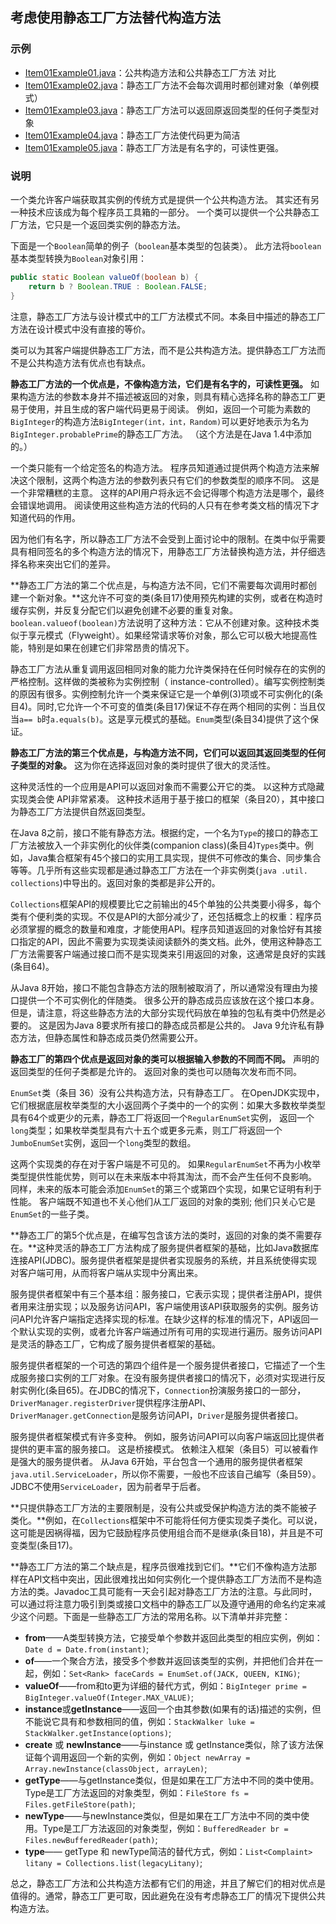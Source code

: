 ## 考虑使用静态工厂方法替代构造方法

### 示例

- [Item01Example01.java](CreatingAndDestroyingObjects/src/main/java/com/jueee/item01/Item01Example01.java)：公共构造方法和公共静态工厂方法 对比
-	[Item01Example02.java](CreatingAndDestroyingObjects/src/main/java/com/jueee/item01/Item01Example02.java)：静态工厂方法不会每次调用时都创建对象（单例模式）
-	[Item01Example03.java](CreatingAndDestroyingObjects/src/main/java/com/jueee/item01/Item01Example03.java)：静态工厂方法可以返回原返回类型的任何子类型对象
-	[Item01Example04.java](CreatingAndDestroyingObjects/src/main/java/com/jueee/item01/Item01Example04.java)：静态工厂方法使代码更为简洁
-	[Item01Example05.java](CreatingAndDestroyingObjects/src/main/java/com/jueee/item01/Item01Example05.java)：静态工厂方法是有名字的，可读性更强。

### 说明

一个类允许客户端获取其实例的传统方式是提供一个公共构造方法。 其实还有另一种技术应该成为每个程序员工具箱的一部分。 一个类可以提供一个公共静态工厂方法，它只是一个返回类实例的静态方法。 

下面是一个`Boolean`简单的例子（`boolean`基本类型的包装类）。 此方法将`boolean`基本类型转换为`Boolean`对象引用：

```java
public static Boolean valueOf(boolean b) {
    return b ? Boolean.TRUE : Boolean.FALSE;
}
```

注意，静态工厂方法与设计模式中的工厂方法模式不同。本条目中描述的静态工厂方法在设计模式中没有直接的等价。

类可以为其客户端提供静态工厂方法，而不是公共构造方法。提供静态工厂方法而不是公共构造方法有优点也有缺点。

**静态工厂方法的一个优点是，不像构造方法，它们是有名字的，可读性更强。** 如果构造方法的参数本身并不描述被返回的对象，则具有精心选择名称的静态工厂更易于使用，并且生成的客户端代码更易于阅读。 例如，返回一个可能为素数的`BigInteger`的构造方法`BigInteger(int，int，Random)`可以更好地表示为名为`BigInteger.probablePrime`的静态工厂方法。 （这个方法是在Java 1.4中添加的。）

一个类只能有一个给定签名的构造方法。 程序员知道通过提供两个构造方法来解决这个限制，这两个构造方法的参数列表只有它们的参数类型的顺序不同。 这是一个非常糟糕的主意。 这样的API用户将永远不会记得哪个构造方法是哪个，最终会错误地调用。 阅读使用这些构造方法的代码的人只有在参考类文档的情况下才知道代码的作用。

因为他们有名字，所以静态工厂方法不会受到上面讨论中的限制。在类中似乎需要具有相同签名的多个构造方法的情况下，用静态工厂方法替换构造方法，并仔细选择名称来突出它们的差异。

**静态工厂方法的第二个优点是，与构造方法不同，它们不需要每次调用时都创建一个新对象。**这允许不可变的类(条目17)使用预先构建的实例，或者在构造时缓存实例，并反复分配它们以避免创建不必要的重复对象。`boolean.valueof(boolean)`方法说明了这种方法：它从不创建对象。这种技术类似于享元模式（Flyweight）。如果经常请求等价对象，那么它可以极大地提高性能，特别是如果在创建它们非常昂贵的情况下。

静态工厂方法从重复调用返回相同对象的能力允许类保持在任何时候存在的实例的严格控制。这样做的类被称为实例控制（ instance-controlled）。编写实例控制类的原因有很多。实例控制允许一个类来保证它是一个单例(3)项或不可实例化的(条目4)。同时,它允许一个不可变的值类(条目17)保证不存在两个相同的实例：当且仅当`a== b`时`a.equals(b)`。这是享元模式的基础。`Enum`类型(条目34)提供了这个保证。

**静态工厂方法的第三个优点是，与构造方法不同，它们可以返回其返回类型的任何子类型的对象。** 这为你在选择返回对象的类时提供了很大的灵活性。

这种灵活性的一个应用是API可以返回对象而不需要公开它的类。 以这种方式隐藏实现类会使 API非常紧凑。 这种技术适用于基于接口的框架（条目20），其中接口为静态工厂方法提供自然返回类型。

在Java 8之前，接口不能有静态方法。根据约定，一个名为`Type`的接口的静态工厂方法被放入一个非实例化的伙伴类(companion class)(条目4)`Types`类中。例如，Java集合框架有45个接口的实用工具实现，提供不可修改的集合、同步集合等等。几乎所有这些实现都是通过静态工厂方法在一个非实例类(`java .util. collections`)中导出的。返回对象的类都是非公开的。

`Collections`框架API的规模要比它之前输出的45个单独的公共类要小得多，每个类有个便利类的实现。不仅是API的大部分减少了，还包括概念上的权重：程序员必须掌握的概念的数量和难度，才能使用API。程序员知道返回的对象恰好有其接口指定的API，因此不需要为实现类读阅读额外的类文档。此外，使用这种静态工厂方法需要客户端通过接口而不是实现类来引用返回的对象，这通常是良好的实践(条目64)。

从Java 8开始，接口不能包含静态方法的限制被取消了，所以通常没有理由为接口提供一个不可实例化的伴随类。 很多公开的静态成员应该放在这个接口本身。 但是，请注意，将这些静态方法的大部分实现代码放在单独的包私有类中仍然是必要的。 这是因为Java 8要求所有接口的静态成员都是公共的。 Java 9允许私有静态方法，但静态属性和静态成员类仍然需要公开。

**静态工厂的第四个优点是返回对象的类可以根据输入参数的不同而不同。** 声明的返回类型的任何子类都是允许的。 返回对象的类也可以随每次发布而不同。

`EnumSet`类（条目 36）没有公共构造方法，只有静态工厂。 在OpenJDK实现中，它们根据底层枚举类型的大小返回两个子类中的一个的实例：如果大多数枚举类型具有64个或更少的元素，静态工厂将返回一个`RegularEnumSet`实例， 返回一个`long`类型；如果枚举类型具有六十五个或更多元素，则工厂将返回一个`JumboEnumSet`实例，返回一个`long`类型的数组。

这两个实现类的存在对于客户端是不可见的。 如果`RegularEnumSet`不再为小枚举类型提供性能优势，则可以在未来版本中将其淘汰，而不会产生任何不良影响。 同样，未来的版本可能会添加`EnumSet`的第三个或第四个实现，如果它证明有利于性能。 客户端既不知道也不关心他们从工厂返回的对象的类别; 他们只关心它是`EnumSet`的一些子类。

**静态工厂的第5个优点是，在编写包含该方法的类时，返回的对象的类不需要存在。**这种灵活的静态工厂方法构成了服务提供者框架的基础，比如Java数据库连接API(JDBC)。服务提供者框架是提供者实现服务的系统，并且系统使得实现对客户端可用，从而将客户端从实现中分离出来。

服务提供者框架中有三个基本组：服务接口，它表示实现；提供者注册API，提供者用来注册实现；以及服务访问API，客户端使用该API获取服务的实例。服务访问API允许客户端指定选择实现的标准。在缺少这样的标准的情况下，API返回一个默认实现的实例，或者允许客户端通过所有可用的实现进行遍历。服务访问API是灵活的静态工厂，它构成了服务提供者框架的基础。

服务提供者框架的一个可选的第四个组件是一个服务提供者接口，它描述了一个生成服务接口实例的工厂对象。在没有服务提供者接口的情况下，必须对实现进行反射实例化(条目65)。在JDBC的情况下，`Connection`扮演服务接口的一部分，`DriverManager.registerDriver`提供程序注册API、`DriverManager.getConnection`是服务访问API，`Driver`是服务提供者接口。

服务提供者框架模式有许多变种。 例如，服务访问API可以向客户端返回比提供者提供的更丰富的服务接口。 这是桥接模式。 依赖注入框架（条目5）可以被看作是强大的服务提供者。 从Java 6开始，平台包含一个通用的服务提供者框架`java.util.ServiceLoader`，所以你不需要，一般也不应该自己编写（条目59）。 JDBC不使用`ServiceLoader`，因为前者早于后者。

**只提供静态工厂方法的主要限制是，没有公共或受保护构造方法的类不能被子类化。**例如，在`Collections`框架中不可能将任何方便实现类子类化。可以说，这可能是因祸得福，因为它鼓励程序员使用组合而不是继承(条目18)，并且是不可变类型(条目17)。

**静态工厂方法的第二个缺点是，程序员很难找到它们。**它们不像构造方法那样在API文档中突出，因此很难找出如何实例化一个提供静态工厂方法而不是构造方法的类。Javadoc工具可能有一天会引起对静态工厂方法的注意。与此同时，可以通过将注意力吸引到类或接口文档中的静态工厂以及遵守通用的命名约定来减少这个问题。下面是一些静态工厂方法的常用名称。以下清单并非完整：

- **from**——A类型转换方法，它接受单个参数并返回此类型的相应实例，例如：`Date d = Date.from(instant)`;
- **of**——一个聚合方法，接受多个参数并返回该类型的实例，并把他们合并在一起，例如：`Set<Rank> faceCards = EnumSet.of(JACK, QUEEN, KING)`;
- **valueOf**——from和to更为详细的替代方式，例如：`BigInteger prime = BigInteger.valueOf(Integer.MAX_VALUE)`;
- **instance**或**getInstance**——返回一个由其参数(如果有的话)描述的实例，但不能说它具有和参数相同的值，例如：`StackWalker luke = StackWalker.getInstance(options)`;
- **create** 或 **newInstance**——与instance 或 getInstance类似，除了该方法保证每个调用返回一个新的实例，例如：`Object newArray = Array.newInstance(classObject, arrayLen)`;
- **getType**——与getInstance类似，但是如果在工厂方法中不同的类中使用。Type是工厂方法返回的对象类型，例如：`FileStore fs = Files.getFileStore(path)`;
- **newType**——与newInstance类似，但是如果在工厂方法中不同的类中使用。Type是工厂方法返回的对象类型，例如：`BufferedReader br = Files.newBufferedReader(path)`;
- **type**—— getType 和 newType简洁的替代方式，例如：`List<Complaint> litany = Collections.list(legacyLitany)`;

总之，静态工厂方法和公共构造方法都有它们的用途，并且了解它们的相对优点是值得的。通常，静态工厂更可取，因此避免在没有考虑静态工厂的情况下提供公共构造方法。